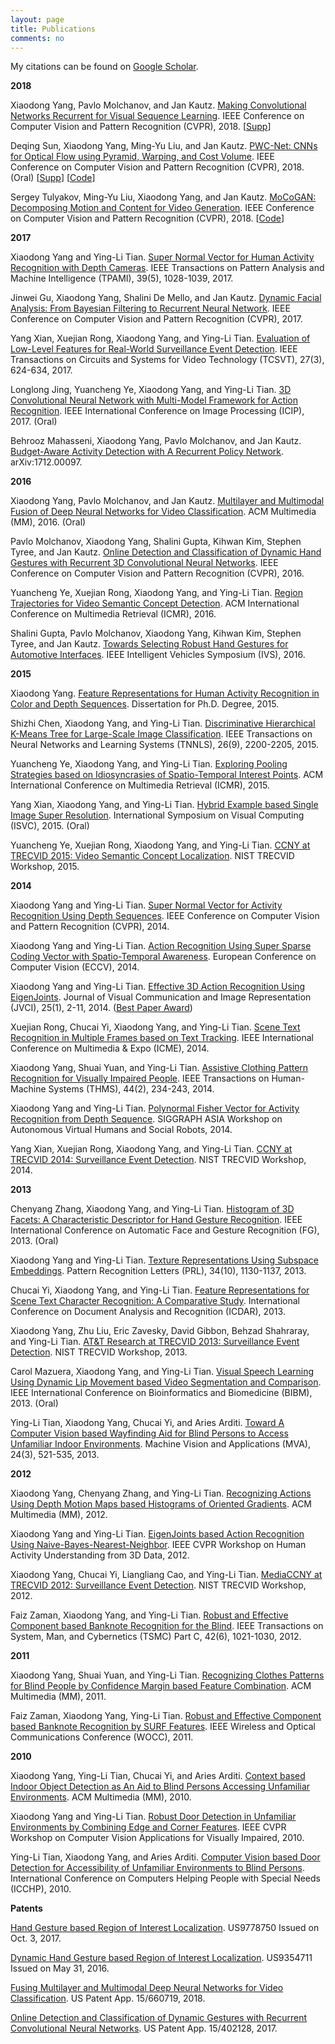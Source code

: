 ```yaml
---
layout: page
title: Publications
comments: no
---
```


My citations can be found on [Google Scholar](http://scholar.google.com/citations?user=yWsMg_gAAAAJ&hl=en).
<br>

**2018**

Xiaodong Yang, Pavlo Molchanov, and Jan Kautz. [Making Convolutional Networks Recurrent for Visual Sequence Learning](/publications/papers/prernn-cvpr18.pdf). IEEE Conference on Computer Vision and Pattern Recognition (CVPR), 2018. [[Supp](/publications/papers/prernn-supp-cvpr18.pdf)]  

Deqing Sun, Xiaodong Yang, Ming-Yu Liu, and Jan Kautz. [PWC-Net: CNNs for Optical Flow using Pyramid, Warping, and Cost Volume](/publications/papers/pwc-cvpr18.pdf). IEEE Conference on Computer Vision and Pattern Recognition (CVPR), 2018. (Oral) [[Supp](/publications/papers/pwc-supp-cvpr18.pdf)] [[Code](http://research.nvidia.com/publication/2018-02_PWC-Net%3A-CNNs-for)]

Sergey Tulyakov, Ming-Yu Liu, Xiaodong Yang, and Jan Kautz. [MoCoGAN: Decomposing Motion and Content for Video Generation](/publications/papers/mocogan-cvpr18.pdf). IEEE Conference on Computer Vision and Pattern Recognition (CVPR), 2018. [[Code](https://github.com/sergeytulyakov/mocogan)]

**2017**

Xiaodong Yang and Ying-Li Tian. [Super Normal Vector for Human Activity Recognition with Depth Cameras](/publications/papers/tpami17.pdf). IEEE Transactions on Pattern Analysis and Machine Intelligence (TPAMI), 39(5), 1028-1039, 2017.

Jinwei Gu, Xiaodong Yang, Shalini De Mello, and Jan Kautz. [Dynamic Facial Analysis: From Bayesian Filtering to Recurrent Neural Network](/publications/papers/cvpr17.pdf). IEEE Conference on Computer Vision and Pattern Recognition (CVPR), 2017.

Yang Xian, Xuejian Rong, Xiaodong Yang, and Ying-Li Tian. [Evaluation of Low-Level Features for Real-World Surveillance Event Detection](/publications/papers/tcsvt17.pdf). IEEE Transactions on Circuits and Systems for Video Technology (TCSVT), 27(3), 624-634, 2017.

Longlong Jing, Yuancheng Ye, Xiaodong Yang, and Ying-Li Tian. [3D Convolutional Neural Network with Multi-Model Framework for Action Recognition](/publications/papers/icip17.pdf). IEEE International Conference on Image Processing (ICIP), 2017. (Oral)

Behrooz Mahasseni, Xiaodong Yang, Pavlo Molchanov, and Jan Kautz. [Budget-Aware Activity Detection with A Recurrent Policy Network](https://arxiv.org/abs/1712.00097). arXiv:1712.00097.

**2016**

Xiaodong Yang, Pavlo Molchanov, and Jan Kautz. [Multilayer and Multimodal Fusion of Deep Neural Networks for Video Classification](/publications/papers/mm16.pdf). ACM Multimedia (MM), 2016. (Oral)

Pavlo Molchanov, Xiaodong Yang, Shalini Gupta, Kihwan Kim, Stephen Tyree, and Jan Kautz. [Online Detection and Classification of Dynamic Hand Gestures with Recurrent 3D Convolutional Neural Networks](/publications/papers/cvpr16.pdf). IEEE Conference on Computer Vision and Pattern Recognition (CVPR), 2016.

Yuancheng Ye, Xuejian Rong, Xiaodong Yang, and Ying-Li Tian. [Region Trajectories for Video Semantic Concept Detection](/publications/papers/icmr16.pdf). ACM International Conference on Multimedia Retrieval (ICMR), 2016.

Shalini Gupta, Pavlo Molchanov, Xiaodong Yang, Kihwan Kim, Stephen Tyree, and Jan Kautz. [Towards Selecting Robust Hand Gestures for Automotive Interfaces](/publications/papers/ivs16.pdf). IEEE Intelligent Vehicles Symposium (IVS), 2016.

**2015**

Xiaodong Yang. [Feature Representations for Human Activity Recognition in Color and Depth Sequences](/publications/papers/dissertation15.pdf). Dissertation for Ph.D. Degree, 2015.

Shizhi Chen, Xiaodong Yang, and Ying-Li Tian. [Discriminative Hierarchical K-Means Tree for Large-Scale Image Classification](/publications/papers/tnnls15.pdf). IEEE Transactions on Neural Networks and Learning Systems (TNNLS), 26(9), 2200-2205, 2015.

Yuancheng Ye, Xiaodong Yang, and Ying-Li Tian. [Exploring Pooling Strategies based on Idiosyncrasies of Spatio-Temporal Interest Points](/publications/papers/icmr15.pdf). ACM International Conference on Multimedia Retrieval (ICMR), 2015.

Yang Xian, Xiaodong Yang, and Ying-Li Tian. [Hybrid Example based Single Image Super Resolution](/publications/papers/isvc15.pdf). International Symposium on Visual Computing (ISVC), 2015. (Oral)

Yuancheng Ye, Xuejian Rong, Xiaodong Yang, and Ying-Li Tian. [CCNY at TRECVID 2015: Video Semantic Concept Localization](/publications/papers/trecvid15.pdf). NIST TRECVID Workshop, 2015.

**2014**

Xiaodong Yang and Ying-Li Tian. [Super Normal Vector for Activity Recognition Using Depth Sequences](/publications/papers/cvpr14.pdf). IEEE Conference on Computer Vision and Pattern Recognition (CVPR), 2014.

Xiaodong Yang and Ying-Li Tian. [Action Recognition Using Super Sparse Coding Vector with Spatio-Temporal Awareness](/publications/papers/eccv14.pdf). European Conference on Computer Vision (ECCV), 2014.

Xiaodong Yang and Ying-Li Tian. [Effective 3D Action Recognition Using EigenJoints](/publications/papers/jvci14.pdf). Journal of Visual Communication and Image Representation (JVCI), 25(1), 2-11, 2014. ([Best Paper Award](/publications/papers/jvci-best-paper-award.pdf))

Xuejian Rong, Chucai Yi, Xiaodong Yang, and Ying-Li Tian. [Scene Text Recognition in Multiple Frames based on Text Tracking](/publications/papers/icme14.pdf). IEEE International Conference on Multimedia & Expo (ICME), 2014.

Xiaodong Yang, Shuai Yuan, and Ying-Li Tian. [Assistive Clothing Pattern Recognition for Visually Impaired People](/publications/papers/thms14.pdf). IEEE Transactions on Human-Machine Systems (THMS), 44(2), 234-243, 2014.

Xiaodong Yang and Ying-Li Tian. [Polynormal Fisher Vector for Activity Recognition from Depth Sequence](/publications/papers/siggraphw14.pdf). SIGGRAPH ASIA Workshop on Autonomous Virtual Humans and Social Robots, 2014.

Yang Xian, Xuejian Rong, Xiaodong Yang, and Ying-Li Tian. [CCNY at TRECVID 2014: Surveillance Event Detection](/publications/papers/trecvid14.pdf). NIST TRECVID Workshop, 2014.

**2013**

Chenyang Zhang, Xiaodong Yang, and Ying-Li Tian. [Histogram of 3D Facets: A Characteristic Descriptor for Hand Gesture Recognition](/publications/papers/fg13.pdf). IEEE International Conference on Automatic Face and Gesture Recognition (FG), 2013. (Oral)

Xiaodong Yang and Ying-Li Tian. [Texture Representations Using Subspace Embeddings](/publications/papers/prl13.pdf). Pattern Recognition Letters (PRL), 34(10), 1130-1137, 2013.

Chucai Yi, Xiaodong Yang, and Ying-Li Tian. [Feature Representations for Scene Text Character Recognition: A Comparative Study](/publications/papers/icdar13.pdf). International Conference on Document Analysis and Recognition (ICDAR), 2013.

Xiaodong Yang, Zhu Liu, Eric Zavesky, David Gibbon, Behzad Shahraray, and Ying-Li Tian. [AT&T Research at TRECVID 2013: Surveillance Event Detection](/publications/papers/trecvid13.pdf). NIST TRECVID Workshop, 2013.

Carol Mazuera, Xiaodong Yang, and Ying-Li Tian. [Visual Speech Learning Using Dynamic Lip Movement based Video Segmentation and Comparison](/publications/papers/bibm13.pdf). IEEE International Conference on Bioinformatics and Biomedicine (BIBM), 2013. (Oral)

Ying-Li Tian, Xiaodong Yang, Chucai Yi, and Aries Arditi. [Toward A Computer Vision based Wayfinding Aid for Blind Persons to Access Unfamiliar Indoor Environments](/publications/papers/mva13.pdf). Machine Vision and Applications (MVA), 24(3), 521-535, 2013.

**2012**

Xiaodong Yang, Chenyang Zhang, and Ying-Li Tian. [Recognizing Actions Using Depth Motion Maps based Histograms of Oriented Gradients](/publications/papers/mm12.pdf). ACM Multimedia (MM), 2012.

Xiaodong Yang and Ying-Li Tian. [EigenJoints based Action Recognition Using Naive-Bayes-Nearest-Neighbor](/publications/papers/cvprw12.pdf). IEEE CVPR Workshop on Human Activity Understanding from 3D Data, 2012.

Xiaodong Yang, Chucai Yi, Liangliang Cao, and Ying-Li Tian. [MediaCCNY at TRECVID 2012: Surveillance Event Detection](/publications/papers/trecvid12.pdf). NIST TRECVID Workshop, 2012.

Faiz Zaman, Xiaodong Yang, and Ying-Li Tian. [Robust and Effective Component based Banknote Recognition for the Blind](/publications/papers/tsmc12.pdf). IEEE Transactions on System, Man, and Cybernetics (TSMC) Part C, 42(6), 1021-1030, 2012.

**2011**

Xiaodong Yang, Shuai Yuan, and Ying-Li Tian. [Recognizing Clothes Patterns for Blind People by Confidence Margin based Feature Combination](/publications/papers/mm11.pdf). ACM Multimedia (MM), 2011.

Faiz Zaman, Xiaodong Yang, Ying-Li Tian. [Robust and Effective Component based Banknote Recognition by SURF Features](/publications/papers/wocc11.pdf). IEEE Wireless and Optical Communications Conference (WOCC), 2011.

**2010**

Xiaodong Yang, Ying-Li Tian, Chucai Yi, and Aries Arditi. [Context based Indoor Object Detection as An Aid to Blind Persons Accessing Unfamiliar Environments](/publications/papers/mm10.pdf). ACM Multimedia (MM), 2010.

Xiaodong Yang and Ying-Li Tian. [Robust Door Detection in Unfamiliar Environments by Combining Edge and Corner Features](/publications/papers/cvprw10.pdf). IEEE CVPR Workshop on Computer Vision Applications for Visually Impaired, 2010.

Ying-Li Tian, Xiaodong Yang, and Aries Arditi. [Computer Vision based Door Detection for Accessibility of Unfamiliar Environments to Blind Persons](/publications/papers/icchp10.pdf). International Conference on Computers Helping People with Special Needs (ICCHP), 2010.

**Patents**

[Hand Gesture based Region of Interest Localization](/publications/papers/9778750.pdf). US9778750 Issued on Oct. 3, 2017.

[Dynamic Hand Gesture based Region of Interest Localization](/publications/papers/9354711.pdf). US9354711 Issued on May 31, 2016.

[Fusing Multilayer and Multimodal Deep Neural Networks for Video Classification](/publications/papers/15-660719.pdf). US Patent App. 15/660719, 2018.

[Online Detection and Classification of Dynamic Gestures with Recurrent Convolutional Neural Networks](/publications/papers/15-402128.pdf). US Patent App. 15/402128, 2017.
